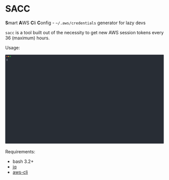 # SACC 
**S**mart **A**WS **C**li **C**onfig - `~/.aws/credentials` generator for lazy devs

`sacc` is a tool built out of the necessity to get new AWS session tokens every 36 (maximum) hours. 

Usage:

![usage](./sacc.svg)

Requirements:
- bash 3.2+
- [jq](https://github.com/stedolan/jq)
- [aws-cli](https://github.com/aws/aws-cli)
